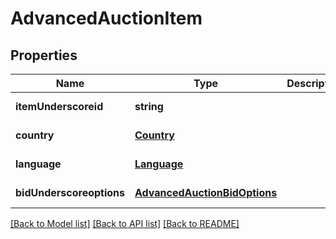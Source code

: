 # AdvancedAuctionItem

## Properties
Name | Type | Description | Notes
------------ | ------------- | ------------- | -------------
**itemUnderscoreid** | **string** |  | [default to null]
**country** | [**Country**](Country.md) |  | [default to null]
**language** | [**Language**](Language.md) |  | [default to null]
**bidUnderscoreoptions** | [**AdvancedAuctionBidOptions**](AdvancedAuctionBidOptions.md) |  | [default to null]

[[Back to Model list]](../README.md#documentation-for-models) [[Back to API list]](../README.md#documentation-for-api-endpoints) [[Back to README]](../README.md)


